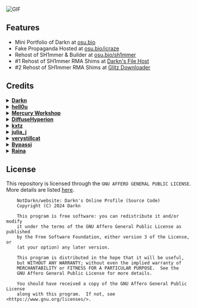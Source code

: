 ![GIF](https://github.com/NotDarkn/website/assets/73033672/4edfb3fe-c1dd-4a47-bba0-a52ad9cc7ddc)

## Features
<ul>
  <li>Mini Portfolio of Darkn at <a href="https://osu.bio">osu.bio</a></li>
  <li>Fake Propaganda Hosted at <a href="https://osu.bio/icraze">osu.bio/icraze</a></li>
  <li>Rehost of SH1mmer & Builder at <a href="https://osu.bio/sh1mmer">osu.bio/sh1mmer</a></li>
  <li>#1 Rehost of SH1mmer RMA Shims at <a href="https://dl.osu.bio">Darkn's File Host</a></li>
  <li>#2 Rehost of SH1mmer RMA Shims at <a href="https://osu.bio/sh1mmer/downloader">Glitz Downloader</a></li>
</ul>

## Credits
<details>
  <summary><a href="https://discord.com/users/829745505784692776"><b>Darkn</b></a></summary>
  <ul>
    <li>Creator of <a href="https://osu.bio">osu.bio</a></li>
    <li>Creator of <a href="https://icrazeis.gay">icrazeis.gay</a> (Domain expired)</li>
  </ul>
</details>

<details>
  <summary><a href="https://discord.com/users/836279485984538634"><b>hell0u</b></a></summary>
  <ul>
    <li>Converted many parts of the site to Astro</li>
    <li>Improved many parts of the website code</li>
  </ul>
</details>

<details>
  <summary><a href="https://mercurywork.shop"><b>Mercury Workshop</b></a></summary>
  <ul>
    <li>Owners of <a href="https://sh1mmer.me">sh1mmer.me</a></li>
    <li>Provided some of the RMA shims for <a href="https://dl.osu.bio">Darkn's File Host</a></li>
  </ul>
</details>

<details>
  <summary><a href="https://github.com/DiffuseHyperion"><b>DiffuseHyperion</b></a></summary>
  <ul>
    <li>Providing another mirror to <a href="https://osu.bio/sh1mmer/downloader">Glitz Downloader</a></li>
    <li>Provided many of the prebuilt shims for <a href="https://dl.osu.bio">Darkn's File Host</a></li>
  </ul>
</details>

<details>
  <summary><a href="https://kxtz.femboy.vip/"><b>kxtz</b></a></summary>
  <ul>
    <li>Providing another mirror to <a href="https://osu.bio/sh1mmer/downloader">Glitz Downloader</a></li>
    <li>Allowing me to take CSS & design reference from their <a href="https://kxtz.femboy.vip">website</a></li>
  </ul>
</details>

<details>
  <summary><a href="https://discord.com/users/1039648022084202516"><b>julia_j</b></a></summary>
  <ul>
    <li>Providing many of the RMA shims that are being hosted on <a href="https://dl.osu.bio">Darkn's File Host</a></li>
    <li>Allowing people like <a href="https://discord.com/users/829745505784692776">me</a> to rehost <a href="https://osu.bio/sh1mmer/downloader">Glitz Downloader</a></li>
  </ul>
</details>

<details>
  <summary><a href="https://e-z.bio/cortex"><b>verystillcat</b></a></summary>
  <ul>
    <li>Fixing multiple typos & providing small changes to the README</li>
    <li>Adding minor but helpful fixes to pages such as the <a href="https://osu.bio">main page</a></li>
  </ul>
</details>

<details>
  <summary><a href="https://bypassi.com"><b>Bypassi</b></a></summary>
  <ul>
    <li>Providing screenshots for <a href="https://osu.bio/sh1mmer/unpatch">Unpatch</a> and <a href="https://osu.bio/sh1mmer/unfog">Unfog</a></li>
  </ul>
</details>

<details>
  <summary><a href="https://discord.com/users/716417518197014538"><b>Raina</b></a></summary>
  <ul>
    <li>Adding contributions to <a href="https://osu.bio/sh1mmer/files/kiosk.txt">Kiosk.txt</a></li>
  </ul>
</details>
 
## License
This repository is licensed through the `GNU AFFERO GENERAL PUBLIC LICENSE`. More details are listed [here](https://github.com/NotDarkn/website/blob/main/LICENSE). 

```
    NotDarkn/website: Darkn's Online Profile (Source Code)
    Copyright (C) 2024 Darkn

    This program is free software: you can redistribute it and/or modify
    it under the terms of the GNU Affero General Public License as published
    by the Free Software Foundation, either version 3 of the License, or
    (at your option) any later version.

    This program is distributed in the hope that it will be useful,
    but WITHOUT ANY WARRANTY; without even the implied warranty of
    MERCHANTABILITY or FITNESS FOR A PARTICULAR PURPOSE.  See the
    GNU Affero General Public License for more details.

    You should have received a copy of the GNU Affero General Public License
    along with this program.  If not, see <https://www.gnu.org/licenses/>.
```
